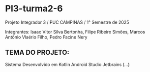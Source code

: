 # PI3-turma2-6
Projeto Integrador 3 / PUC CAMPINAS / 1° Semestre de 2025

Integrantes: 
Isaac Vitor Silva Bertonha, 
Filipe Ribeiro Simões, 
Marcos Antônio Vlaério Filho, 
Pedro Facine Nery

TEMA DO PROJETO: 
-------------------------------
Sistema Desenvolvido em Kotlin
Android Studio
Jetbrains
(...)
